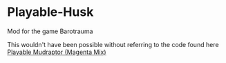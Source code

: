 # Playable-Husk
Mod for the game Barotrauma

This wouldn't have been possible without referring to the code found here [Playable Mudraptor (Magenta Mix)
](https://steamcommunity.com/sharedfiles/filedetails/?id=2852819097&searchtext=Mudraptor)

